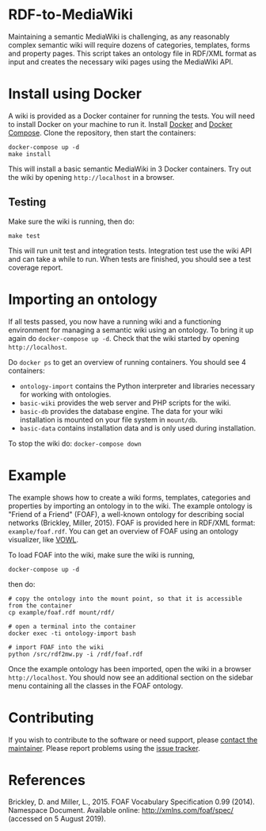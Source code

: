# RDF-to-MediaWiki
Maintaining a semantic MediaWiki is challenging, as any reasonably complex semantic wiki will require dozens of categories, templates, forms and property pages.
This script takes an ontology file in RDF/XML format as input and creates the necessary wiki pages using the MediaWiki API.

# Install using Docker
A wiki is provided as a Docker container for running the tests. You will need to install Docker on your machine to run it. Install [Docker](https://docs.docker.com/install/) and [Docker Compose](https://docs.docker.com/compose/install/).
Clone the repository, then start the containers:
```
docker-compose up -d
make install
```
This will install a basic semantic MediaWiki in 3 Docker containers. Try out the wiki by opening `http://localhost` in a browser.

## Testing
Make sure the wiki is running, then do:
```
make test
```
This will run unit test and integration tests. Integration test use the wiki API and can take a while to run.
When tests are finished, you should see a test coverage report.

# Importing an ontology
If all tests passed, you now have a running wiki and a functioning environment for managing a semantic wiki using an ontology.
To bring it up again do `docker-compose up -d`. Check that the wiki started by opening `http://localhost`.

Do `docker ps` to get an overview of running containers.
You should see 4 containers:
* `ontology-import` contains the Python interpreter and libraries necessary for working with ontologies.
* `basic-wiki` provides the web server and PHP scripts for the wiki.
* `basic-db` provides the database engine. The data for your wiki installation is mounted on your file system in `mount/db`.
* `basic-data` contains installation data and is only used during installation.

To stop the wiki do: `docker-compose down`

# Example
The example shows how to create a wiki forms, templates, categories and properties by importing an ontology in to the wiki.
The example ontology is "Friend of a Friend" (FOAF), a well-known ontology for describing social networks (Brickley, Miller, 2015).
FOAF is provided here in RDF/XML format: `example/foaf.rdf`. You can get an overview of FOAF using an ontology visualizer, like [VOWL](http://www.visualdataweb.de/webvowl/).

To load FOAF into the wiki, make sure the wiki is running,
```
docker-compose up -d
```
then do:
```
# copy the ontology into the mount point, so that it is accessible from the container
cp example/foaf.rdf mount/rdf/

# open a terminal into the container
docker exec -ti ontology-import bash

# import FOAF into the wiki
python /src/rdf2mw.py -i /rdf/foaf.rdf 
```
Once the example ontology has been imported, open the wiki in a browser `http://localhost`. You should now see an additional section on the sidebar menu containing all the classes in the FOAF ontology.


# Contributing
If you wish to contribute to the software or need support, please [contact the maintainer](mailto:alvaro,ortiztroncoso@mfn.berlin).
Please report problems using the [issue tracker](https://gitlab.com/alvarosaurus/RDF-to-SemanticWiki/issues).

# References
Brickley, D. and Miller, L., 2015. FOAF Vocabulary Specification 0.99 (2014). Namespace Document. Available online: http://xmlns.com/foaf/spec/ (accessed on 5 August 2019).

